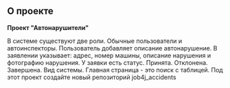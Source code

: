 ## О проекте

**Проект "Автонарушители"**

В системе существуют две роли. 
Обычные пользователи и автоинспекторы. 
Пользователь добавляет описание автонарушение. 
В заявлении указывает: адрес, номер машины, описание нарушения и фотографию нарушения. 
У заявки есть статус. Принята. Отклонена. Завершена. Вид системы. 
Главная страница - это поиск с таблицей. 
Под этот проект создайте новый репозиторий job4j_accidents
